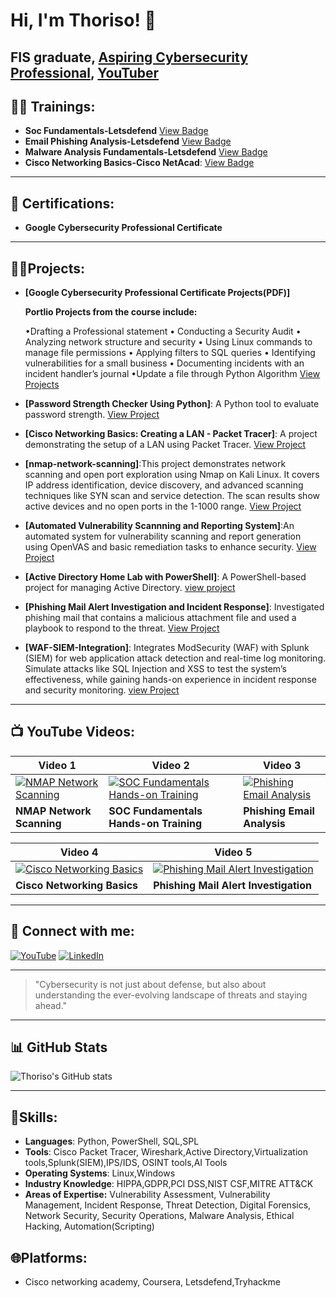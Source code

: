 # Hi, I'm Thoriso! 👋
FIS graduate, [Aspiring Cybersecurity Professional](https://www.linkedin.com/in/thoriso-maditse-01ab84220/), [YouTuber](https://www.youtube.com/@Thoriso_Maditse)
---

## 🏋️‍♂️ Trainings:
- **Soc Fundamentals-Letsdefend** [View Badge](https://app.letsdefend.io/my-rewards/detail/b944c0e5-7584-4110-9cbd-dcd10107ab02)
- **Email Phishing Analysis-Letsdefend** [View Badge](https://app.letsdefend.io/my-rewards/detail/d253c2bd-3742-4678-8ec6-35aa9cfbeaec)
- **Malware Analysis Fundamentals-Letsdefend** [View Badge](https://app.letsdefend.io/my-rewards/detail/8ddbd154deb743b0afe63298f883cf34)
- **Cisco Networking Basics-Cisco NetAcad**: [View Badge](https://www.credly.com/badges/ffe6691f-fe40-47e1-87f5-f40d5cbc7c82/linked_in_profile)
---

## 📃 Certifications:
- **Google Cybersecurity Professional Certificate**

---

## 👨‍💻Projects:
- **[Google Cybersecurity Professional Certificate Projects(PDF)]**

  **Portlio Projects from the course include:**

   •Drafting a Professional statement • Conducting a Security Audit • Analyzing network structure and security • Using Linux commands to manage file permissions • Applying filters to SQL 
    queries • Identifying vulnerabilities for a small business • Documenting incidents with an incident handler’s journal •Update a file through Python Algorithm
  [View Projects]()  
- **[Password Strength Checker Using Python]**: A Python tool to evaluate password strength.
  [View Project](https://github.com/ThorisoM-hub/Password-strength-checker)
- **[Cisco Networking Basics: Creating a LAN - Packet Tracer]**: A project demonstrating the setup of a LAN using Packet Tracer.
 [View Project](https://github.com/ThorisoM-hub/Cisco-Networking-Basics-Creating-a-LAN---Cisco-Packet-Tracer/blob/main/README.md)
- **[nmap-network-scanning]**:This project demonstrates network scanning and open port exploration using Nmap on Kali Linux. It covers IP address identification, device discovery, and advanced scanning techniques like SYN scan and service detection. The scan results show active devices and no open ports in the 1-1000 range.
   [View Project](https://github.com/ThorisoM-hub/nmap-network-scanning)
- **[Automated Vulnerability Scannning and Reporting System]**:An automated system for vulnerability scanning and report generation using OpenVAS  and  basic remediation tasks to enhance security.
[View Project](https://github.com/ThorisoM-hub/Automated-vuln-scanning/blob/main/README.md)
- **[Active Directory Home Lab with PowerShell]**: A PowerShell-based project for managing Active Directory.
  [view project](https://github.com/ThorisoM-hub/-Active-Directory-Home-Lab-Using-PowerShell/blob/main/README.md)
- **[Phishing Mail Alert Investigation and Incident Response]**: Investigated phishing mail that contains a malicious attachment file and used a playbook to respond to the threat.
  [View Project](https://github.com/ThorisoM-hub/phishing-mail-alert-investigation-of-malicious-file-attachment)
  
- **[WAF-SIEM-Integration]**: Integrates ModSecurity (WAF) with Splunk (SIEM) for web application attack detection and real-time log monitoring. Simulate attacks like SQL Injection and XSS to test the system’s effectiveness, while gaining hands-on experience in incident response and security monitoring.
[view Project](https://github.com/ThorisoM-hub/WAF-SIEM-Integration)
---

## 📺 YouTube Videos:

| **Video 1** | **Video 2** | **Video 3** |
|-------------|-------------|-------------|
| [![NMAP Network Scanning](https://img.youtube.com/vi/BNfdUqlKXQ4/hqdefault.jpg)](https://www.youtube.com/watch?v=BNfdUqlKXQ4) | [![SOC Fundamentals Hands-on Training](https://img.youtube.com/vi/xixPMpCss7w/hqdefault.jpg)](https://www.youtube.com/watch?v=xixPMpCss7w) | [![Phishing Email Analysis](https://img.youtube.com/vi/pYIo-_UVD5o/hqdefault.jpg)](https://www.youtube.com/watch?v=pYIo-_UVD5o) |
| **NMAP Network Scanning** | **SOC Fundamentals Hands-on Training** | **Phishing Email Analysis** |

| **Video 4** | **Video 5** |
|-------------|-------------|
| [![Cisco Networking Basics](https://img.youtube.com/vi/jOmqFi28hDI/hqdefault.jpg)](https://www.youtube.com/watch?v=jOmqFi28hDI) | [![Phishing Mail Alert Investigation](https://img.youtube.com/vi/erbS2OB38ww/hqdefault.jpg)](https://www.youtube.com/watch?v=erbS2OB38ww) |
| **Cisco Networking Basics** | **Phishing Mail Alert Investigation** |














---

## 🤳 Connect with me:
[![YouTube](https://img.shields.io/badge/YouTube-@Thoriso_Maditse-red)](https://www.youtube.com/@Thoriso_Maditse)  [![LinkedIn](https://img.shields.io/badge/LinkedIn-Thoriso_Maditse-blue)](https://www.linkedin.com/in/thoriso-maditse-01ab84220/)

---

> "Cybersecurity is not just about defense, but also about understanding the ever-evolving landscape of threats and staying ahead."

---
## 📊 GitHub Stats
![Thoriso's GitHub stats](https://github-readme-stats.vercel.app/api?username=ThorisoM-hub&show_icons=true&theme=highcontrast&bg_color=003366,003366,FFD700)

---
## 🎯Skills:
- **Languages**: Python, PowerShell, SQL,SPL
- **Tools**: Cisco Packet Tracer, Wireshark,Active Directory,Virtualization tools,Splunk(SIEM),IPS/IDS, OSINT tools,AI Tools
- **Operating Systems**:
  Linux,Windows
- **Industry Knowledge**: HIPPA,GDPR,PCI DSS,NIST CSF,MITRE
ATT&CK  
- **Areas of Expertise:**
 Vulnerability Assessment,
 Vulnerability Management,
 Incident Response,
 Threat Detection,
 Digital Forensics,
 Network Security,
 Security Operations,
 Malware Analysis,
 Ethical Hacking,
 Automation(Scripting)

 ## 🌐**Platforms**:
 - Cisco networking academy,   Coursera, Letsdefend,Tryhackme




<!--

-->

